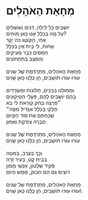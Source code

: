 # מְחָאַת הָאֹהָלִים

יוֹשְׁבִים כָּל לַיְלָה, דָּנִים וְשׁוֹאֲלִים\
עַל מָה בִּכְלָל אָנוּ כָּאן מוֹחִים?\
אָחִי, הָקּוֹטֶג כֹּה יָקָר\
אָחוֹת, לִי בַּיִת אֵין בִּכְלָל\
הַמִּסִּים כְּבָר מְעִיקִים\
וְהַמַּצָּב בַּתַּחְתּוֹנִים\
\
מְחָאַת הָאֹהָלִים, מִתַּרְדֶּמֶת שֶׁל שָׁנִים\
עוּרוּ עוּרוּ תּוֹשָׁבִים, הֵן כֻּלָּנוּ כָּאן שָׁוִים\
\
וּמִמּוּלֵנוּ בִּנְיָנִים, חַלּוֹנוֹת וּמִשְׂרָדִים\
בָּהֶם יוֹשְׁבִים לָהֶם, פָּעֳלִי הַטַּיְקוּנִים\
״פִּרְצָה בַּחֹק קוֹרֵאת לִי בֹּא\
חֶלְקִי בַּכְּלָל אַגְדִּיל מִפֶּה״\
שְׁכַחְתֶּם אֶת סוֹד הַקִּיּוּם\
חֶבְרָה צוֹדֶקֶת וְאֵמוּן\
\
מְחָאַת הָאֹהָלִים, מִתַּרְדֶּמֶת שֶׁל שָׁנִים\
עוּרוּ עוּרוּ תּוֹשָׁבִים, הֵן כֻּלָּנוּ כָּאן שָׁוִים\
\
וְכָךְ בָּעֶרֶב, בַּמִּטָּה\
בְּבַיִת קָט, בְּעִיר זָרָה\
פְּקִיד שִׁלְטוֹן, אַנְשֵׁי מָמוֹן\
רוֹצִים גַּם הֵם חִבּוּק, מַמָּשׁ הַיּוֹם\
\
מְחָאַת הָאֹהָלִים, מִתַּרְדֶּמֶת שֶׁל שָׁנִים\
עוּרוּ עוּרוּ תּוֹשָׁבִים, הֵן כֻּלָּנוּ כָּאן שָׁוִים\
